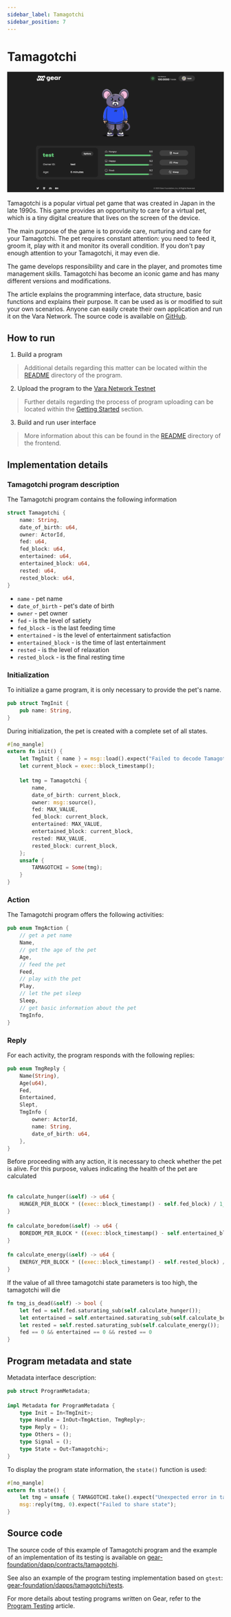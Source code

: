 ```yaml
---
sidebar_label: Tamagotchi
sidebar_position: 7
---
```


# Tamagotchi

![tamagotchi](../img/tamagotchi.png)

Tamagotchi is a popular virtual pet game that was created in Japan in the late 1990s. This game provides an opportunity to care for a virtual pet, which is a tiny digital creature that lives on the screen of the device.

The main purpose of the game is to provide care, nurturing and care for your Tamagotchi. The pet requires constant attention: you need to feed it, groom it, play with it and monitor its overall condition. If you don't pay enough attention to your Tamagotchi, it may even die.

The game develops responsibility and care in the player, and promotes time management skills. Tamagotchi has become an iconic game and has many different versions and modifications.

The article explains the programming interface, data structure, basic functions and explains their purpose. It can be used as is or modified to suit your own scenarios. Anyone can easily create their own application and run it on the Vara Network. The source code is available on [GitHub](https://github.com/gear-foundation/dapps/tree/master/contracts/tamagotchi).

## How to run

1. Build a program
> Additional details regarding this matter can be located within the [README](https://github.com/gear-foundation/dapps/tree/master/contracts/tamagotchi/README.md) directory of the program.

2. Upload the program to the [Vara Network Testnet](https://idea.gear-tech.io/programs?node=wss%3A%2F%2Ftestnet.vara.network)
> Further details regarding the process of program uploading can be located within the [Getting Started](../../getting-started-in-5-minutes#deploy-your-smart-contract-to-the-testnet) section.

3. Build and run user interface
> More information about this can be found in the [README](https://github.com/gear-foundation/dapps/blob/master/frontend/apps/tamagotchi/README.md) directory of the frontend.

## Implementation details

### Tamagotchi program description

The Tamagotchi program contains the following information

```rust title="tamagotchi/src/lib.rs"
struct Tamagotchi {
    name: String,
    date_of_birth: u64,
    owner: ActorId,
    fed: u64,
    fed_block: u64,
    entertained: u64,
    entertained_block: u64,
    rested: u64,
    rested_block: u64,
}
```
* `name` - pet name
* `date_of_birth` - pet's date of birth
* `owner` - pet owner
* `fed` - is the level of satiety
* `fed_block` - is the last feeding time
* `entertained` - is the level of entertainment satisfaction
* `entertained_block` - is the time of last entertainment
* `rested` - is the level of relaxation
* `rested_block` - is the final resting time

### Initialization

To initialize a game program, it is only necessary to provide the pet's name.

```rust title="tamagotchi/io/src/lib.rs"
pub struct TmgInit {
    pub name: String,
}
```

During initialization, the pet is created with a complete set of all states.

```rust title="tamagotchi/src/lib.rs"
#[no_mangle]
extern fn init() {
    let TmgInit { name } = msg::load().expect("Failed to decode Tamagotchi name");
    let current_block = exec::block_timestamp();

    let tmg = Tamagotchi {
        name,
        date_of_birth: current_block,
        owner: msg::source(),
        fed: MAX_VALUE,
        fed_block: current_block,
        entertained: MAX_VALUE,
        entertained_block: current_block,
        rested: MAX_VALUE,
        rested_block: current_block,
    };
    unsafe {
        TAMAGOTCHI = Some(tmg);
    }
}
```

### Action

The Tamagotchi program offers the following activities:

```rust title="tamagotchi/io/src/lib.rs"
pub enum TmgAction {
    // get a pet name
    Name,
    // get the age of the pet
    Age,
    // feed the pet
    Feed,
    // play with the pet
    Play,
    // let the pet sleep
    Sleep,
    // get basic information about the pet
    TmgInfo,
}
```

### Reply

For each activity, the program responds with the following replies:

```rust title="tamagotchi/io/src/lib.rs"
pub enum TmgReply {
    Name(String),
    Age(u64),
    Fed,
    Entertained,
    Slept,
    TmgInfo {
        owner: ActorId,
        name: String,
        date_of_birth: u64,
    },
}
```

Before proceeding with any action, it is necessary to check whether the pet is alive. For this purpose, values indicating the health of the pet are calculated

```rust title="tamagotchi/src/lib.rs"

fn calculate_hunger(&self) -> u64 {
    HUNGER_PER_BLOCK * ((exec::block_timestamp() - self.fed_block) / 1_000)
}

fn calculate_boredom(&self) -> u64 {
    BOREDOM_PER_BLOCK * ((exec::block_timestamp() - self.entertained_block) / 1000)
}

fn calculate_energy(&self) -> u64 {
    ENERGY_PER_BLOCK * ((exec::block_timestamp() - self.rested_block) / 1000)
}

```

If the value of all three tamagotchi state parameters is too high, the tamagotchi will die

```rust title="tamagotchi/src/lib.rs"
fn tmg_is_dead(&self) -> bool {
    let fed = self.fed.saturating_sub(self.calculate_hunger());
    let entertained = self.entertained.saturating_sub(self.calculate_boredom());
    let rested = self.rested.saturating_sub(self.calculate_energy());
    fed == 0 && entertained == 0 && rested == 0
}
```

## Program metadata and state
Metadata interface description:

```rust title="tamagotchi/io/src/lib.rs"
pub struct ProgramMetadata;

impl Metadata for ProgramMetadata {
    type Init = In<TmgInit>;
    type Handle = InOut<TmgAction, TmgReply>;
    type Reply = ();
    type Others = ();
    type Signal = ();
    type State = Out<Tamagotchi>;
}
```

To display the program state information, the `state()` function is used:

```rust title="tamagotchi/src/lib.rs"
#[no_mangle]
extern fn state() {
    let tmg = unsafe { TAMAGOTCHI.take().expect("Unexpected error in taking state") };
    msg::reply(tmg, 0).expect("Failed to share state");
}

```

## Source code

The source code of this example of Tamagotchi program and the example of an implementation of its testing is available on [gear-foundation/dapp/contracts/tamagotchi](https://github.com/gear-foundation/dapps/tree/master/contracts/tamagotchi).

See also an example of the program testing implementation based on `gtest`: [gear-foundation/dapps/tamagotchi/tests](https://github.com/gear-foundation/dapps/tree/master/contracts/tamagotchi/tests).

For more details about testing programs written on Gear, refer to the [Program Testing](/docs/developing-contracts/testing) article.
